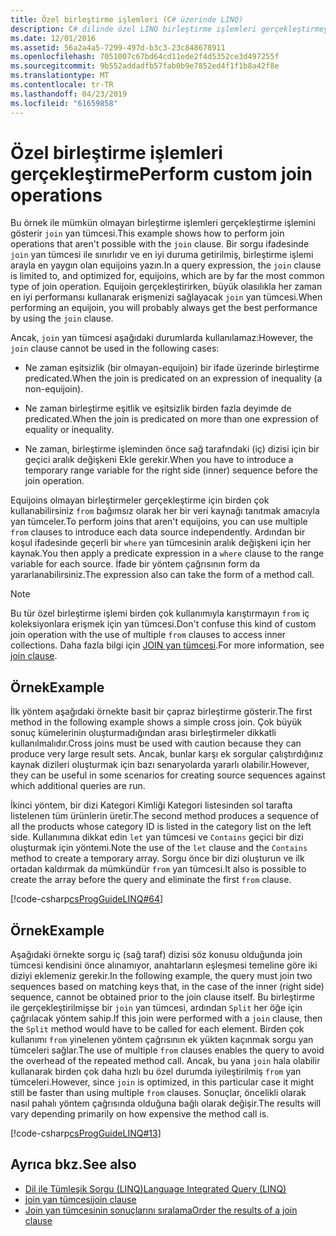 ```yaml
---
title: Özel birleştirme işlemleri (C# üzerinde LINQ)
description: C# dilinde özel LINQ birleştirme işlemleri gerçekleştirmeyi öğreneceksiniz.
ms.date: 12/01/2016
ms.assetid: 56a2a4a5-7299-497d-b3c3-23c848678911
ms.openlocfilehash: 7051007c67bd64cd11ede2f4d5352ce3d497255f
ms.sourcegitcommit: 9b552addadfb57fab0b9e7852ed4f1f1b8a42f8e
ms.translationtype: MT
ms.contentlocale: tr-TR
ms.lasthandoff: 04/23/2019
ms.locfileid: "61659858"
---
```

# <a name="perform-custom-join-operations"></a><span data-ttu-id="91629-103">Özel birleştirme işlemleri gerçekleştirme</span><span class="sxs-lookup"><span data-stu-id="91629-103">Perform custom join operations</span></span>

<span data-ttu-id="91629-104">Bu örnek ile mümkün olmayan birleştirme işlemleri gerçekleştirme işlemini gösterir `join` yan tümcesi.</span><span class="sxs-lookup"><span data-stu-id="91629-104">This example shows how to perform join operations that aren't possible with the `join` clause.</span></span> <span data-ttu-id="91629-105">Bir sorgu ifadesinde `join` yan tümcesi ile sınırlıdır ve en iyi duruma getirilmiş, birleştirme işlemi arayla en yaygın olan equijoins yazın.</span><span class="sxs-lookup"><span data-stu-id="91629-105">In a query expression, the `join` clause is limited to, and optimized for, equijoins, which are by far the most common type of join operation.</span></span> <span data-ttu-id="91629-106">Equijoin gerçekleştirirken, büyük olasılıkla her zaman en iyi performansı kullanarak erişmenizi sağlayacak `join` yan tümcesi.</span><span class="sxs-lookup"><span data-stu-id="91629-106">When performing an equijoin, you will probably always get the best performance by using the `join` clause.</span></span>

<span data-ttu-id="91629-107">Ancak, `join` yan tümcesi aşağıdaki durumlarda kullanılamaz:</span><span class="sxs-lookup"><span data-stu-id="91629-107">However, the `join` clause cannot be used in the following cases:</span></span>

- <span data-ttu-id="91629-108">Ne zaman eşitsizlik (bir olmayan-equijoin) bir ifade üzerinde birleştirme predicated.</span><span class="sxs-lookup"><span data-stu-id="91629-108">When the join is predicated on an expression of inequality (a non-equijoin).</span></span>

- <span data-ttu-id="91629-109">Ne zaman birleştirme eşitlik ve eşitsizlik birden fazla deyimde de predicated.</span><span class="sxs-lookup"><span data-stu-id="91629-109">When the join is predicated on more than one expression of equality or inequality.</span></span>

- <span data-ttu-id="91629-110">Ne zaman, birleştirme işleminden önce sağ tarafındaki (iç) dizisi için bir geçici aralık değişkeni Ekle gerekir.</span><span class="sxs-lookup"><span data-stu-id="91629-110">When you have to introduce a temporary range variable for the right side (inner) sequence before the join operation.</span></span>

 <span data-ttu-id="91629-111">Equijoins olmayan birleştirmeler gerçekleştirme için birden çok kullanabilirsiniz `from` bağımsız olarak her bir veri kaynağı tanıtmak amacıyla yan tümceler.</span><span class="sxs-lookup"><span data-stu-id="91629-111">To perform joins that aren't equijoins, you can use multiple `from` clauses to introduce each data source independently.</span></span> <span data-ttu-id="91629-112">Ardından bir koşul ifadesinde geçerli bir `where` yan tümcesinin aralık değişkeni için her kaynak.</span><span class="sxs-lookup"><span data-stu-id="91629-112">You then apply a predicate expression in a `where` clause to the range variable for each source.</span></span> <span data-ttu-id="91629-113">İfade bir yöntem çağrısının form da yararlanabilirsiniz.</span><span class="sxs-lookup"><span data-stu-id="91629-113">The expression also can take the form of a method call.</span></span>

> [!NOTE]
> <span data-ttu-id="91629-114">Bu tür özel birleştirme işlemi birden çok kullanımıyla karıştırmayın `from` iç koleksiyonlara erişmek için yan tümcesi.</span><span class="sxs-lookup"><span data-stu-id="91629-114">Don't confuse this kind of custom join operation with the use of multiple `from` clauses to access inner collections.</span></span> <span data-ttu-id="91629-115">Daha fazla bilgi için [JOIN yan tümcesi](../language-reference/keywords/join-clause.md).</span><span class="sxs-lookup"><span data-stu-id="91629-115">For more information, see [join clause](../language-reference/keywords/join-clause.md).</span></span>

## <a name="example"></a><span data-ttu-id="91629-116">Örnek</span><span class="sxs-lookup"><span data-stu-id="91629-116">Example</span></span>

<span data-ttu-id="91629-117">İlk yöntem aşağıdaki örnekte basit bir çapraz birleştirme gösterir.</span><span class="sxs-lookup"><span data-stu-id="91629-117">The first method in the following example shows a simple cross join.</span></span> <span data-ttu-id="91629-118">Çok büyük sonuç kümelerinin oluşturmadığından arası birleştirmeler dikkatli kullanılmalıdır.</span><span class="sxs-lookup"><span data-stu-id="91629-118">Cross joins must be used with caution because they can produce very large result sets.</span></span> <span data-ttu-id="91629-119">Ancak, bunlar karşı ek sorgular çalıştırdığınız kaynak dizileri oluşturmak için bazı senaryolarda yararlı olabilir.</span><span class="sxs-lookup"><span data-stu-id="91629-119">However, they can be useful in some scenarios for creating source sequences against which additional queries are run.</span></span>

<span data-ttu-id="91629-120">İkinci yöntem, bir dizi Kategori Kimliği Kategori listesinden sol tarafta listelenen tüm ürünlerin üretir.</span><span class="sxs-lookup"><span data-stu-id="91629-120">The second method produces a sequence of all the products whose category ID is listed in the category list on the left side.</span></span> <span data-ttu-id="91629-121">Kullanımına dikkat edin `let` yan tümcesi ve `Contains` geçici bir dizi oluşturmak için yöntemi.</span><span class="sxs-lookup"><span data-stu-id="91629-121">Note the use of the `let` clause and the `Contains` method to create a temporary array.</span></span> <span data-ttu-id="91629-122">Sorgu önce bir dizi oluşturun ve ilk ortadan kaldırmak da mümkündür `from` yan tümcesi.</span><span class="sxs-lookup"><span data-stu-id="91629-122">It also is possible to create the array before the query and eliminate the first `from` clause.</span></span>

[!code-csharp[csProgGuideLINQ#64](~/samples/snippets/csharp/concepts/linq/how-to-perform-custom-join-operations_1.cs)]

## <a name="example"></a><span data-ttu-id="91629-123">Örnek</span><span class="sxs-lookup"><span data-stu-id="91629-123">Example</span></span>

<span data-ttu-id="91629-124">Aşağıdaki örnekte sorgu iç (sağ taraf) dizisi söz konusu olduğunda join tümcesi kendisini önce alınamıyor, anahtarların eşleşmesi temeline göre iki diziyi eklemeniz gerekir.</span><span class="sxs-lookup"><span data-stu-id="91629-124">In the following example, the query must join two sequences based on matching keys that, in the case of the inner (right side) sequence, cannot be obtained prior to the join clause itself.</span></span> <span data-ttu-id="91629-125">Bu birleştirme ile gerçekleştirilmişse bir `join` yan tümcesi, ardından `Split` her öğe için çağrılacak yöntem sahip.</span><span class="sxs-lookup"><span data-stu-id="91629-125">If this join were performed with a `join` clause, then the `Split` method would have to be called for each element.</span></span> <span data-ttu-id="91629-126">Birden çok kullanımı `from` yinelenen yöntem çağrısının ek yükten kaçınmak sorgu yan tümceleri sağlar.</span><span class="sxs-lookup"><span data-stu-id="91629-126">The use of multiple `from` clauses enables the query to avoid the overhead of the repeated method call.</span></span> <span data-ttu-id="91629-127">Ancak, bu yana `join` hala olabilir kullanarak birden çok daha hızlı bu özel durumda iyileştirilmiş `from` yan tümceleri.</span><span class="sxs-lookup"><span data-stu-id="91629-127">However, since `join` is optimized, in this particular case it might still be faster than using multiple `from` clauses.</span></span> <span data-ttu-id="91629-128">Sonuçlar, öncelikli olarak nasıl pahalı yöntem çağrısında olduğuna bağlı olarak değişir.</span><span class="sxs-lookup"><span data-stu-id="91629-128">The results will vary depending primarily on how expensive the method call is.</span></span>

[!code-csharp[csProgGuideLINQ#13](~/samples/snippets/csharp/concepts/linq/how-to-perform-custom-join-operations_2.cs)]

## <a name="see-also"></a><span data-ttu-id="91629-129">Ayrıca bkz.</span><span class="sxs-lookup"><span data-stu-id="91629-129">See also</span></span>

- [<span data-ttu-id="91629-130">Dil ile Tümleşik Sorgu (LINQ)</span><span class="sxs-lookup"><span data-stu-id="91629-130">Language Integrated Query (LINQ)</span></span>](index.md)
- [<span data-ttu-id="91629-131">join yan tümcesi</span><span class="sxs-lookup"><span data-stu-id="91629-131">join clause</span></span>](../language-reference/keywords/join-clause.md)
- [<span data-ttu-id="91629-132">Join yan tümcesinin sonuçlarını sıralama</span><span class="sxs-lookup"><span data-stu-id="91629-132">Order the results of a join clause</span></span>](order-the-results-of-a-join-clause.md)
